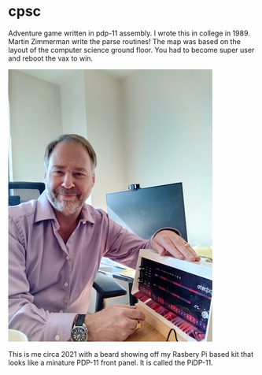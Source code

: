 # cpsc
Adventure game written in pdp-11 assembly. I wrote this in college in 1989. Martin Zimmerman write the parse routines! The map was based on the layout of the computer science ground floor. You had to become super user and reboot the vax to win.

![img](https://github.com/kjs452/cpsc/blob/main/kenpdp11.jpg "Me with the PiDP-11")

This is me circa 2021 with a beard showing off my Rasbery Pi based kit that looks like a minature PDP-11 front panel. It is called the PiDP-11.
